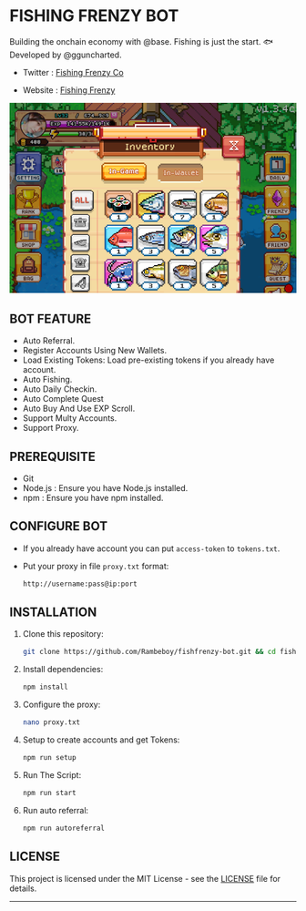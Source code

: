# FISHING FRENZY BOT

Building the onchain economy with @base. Fishing is just the start. 🐟 Developed by @gguncharted.

- Twitter : [Fishing Frenzy Co](https://x.com/fishingfrenzyco)

- Website : [Fishing Frenzy](https://fishingfrenzy.co)

![banner](assets/image.png)

## BOT FEATURE

- Auto Referral.
- Register Accounts Using New Wallets.
- Load Existing Tokens: Load pre-existing tokens if you already have account.
- Auto Fishing.
- Auto Daily Checkin.
- Auto Complete Quest
- Auto Buy And Use EXP Scroll.
- Support Multy Accounts.
- Support Proxy.

## PREREQUISITE

- Git
- Node.js : Ensure you have Node.js installed.
- npm : Ensure you have npm installed.

## CONFIGURE BOT

- If you already have account you can put `access-token` to `tokens.txt`.

- Put your proxy in file `proxy.txt` format:
  
  ```bash
  http://username:pass@ip:port
  ```

## INSTALLATION

1. Clone this repository:
   ```bash
   git clone https://github.com/Rambeboy/fishfrenzy-bot.git && cd fishfrenzy-bot
   ```

2. Install dependencies:
   ```bash
   npm install
   ```

3. Configure the proxy:
   ```bash
   nano proxy.txt
   ```

4. Setup to create accounts and get Tokens:
   ```bash
   npm run setup
   ```

5. Run The Script:
   ```bash
   npm run start
   ```

6. Run auto referral:
   ```bash
   npm run autoreferral
   ```

## LICENSE

This project is licensed under the MIT License - see the [LICENSE](LICENSE) file for details.

---
